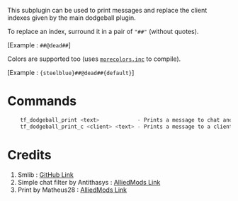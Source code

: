 This subplugin can be used to print messages and replace the client indexes given by the main dodgeball plugin.

To replace an index, surround it in a pair of `"##"` (without quotes). 

[Example : `##@dead##`]

Colors are supported too (uses [`morecolors.inc`](https://github.com/DoctorMcKay/sourcemod-plugins/blob/master/scripting/include/morecolors.inc) to compile).

[Example : `{steelblue}##@dead##{default}`]

# Commands
```c
    tf_dodgeball_print <text>            - Prints a message to chat and replaces client indexes inside a pair of '##'
    tf_dodgeball_print_c <client> <text> - Prints a message to a client and replaces client indexes inside a pair of '##'
```

# Credits
1. Smlib : [GitHub Link](https://github.com/bcserv/smlib)
2. Simple chat filter by Antithasys : [AlliedMods Link](https://forums.alliedmods.net/showthread.php?t=167822)
3. Print by Matheus28 : [AlliedMods Link](https://forums.alliedmods.net/showthread.php?p=1363600)
